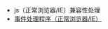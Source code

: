 * js（正常浏览器/IE）兼容性处理
 * [事件处理程序（正常浏览器/IE）](https://github.com/lzj222312/personalProject/blob/master/eventCompatibility.js)
